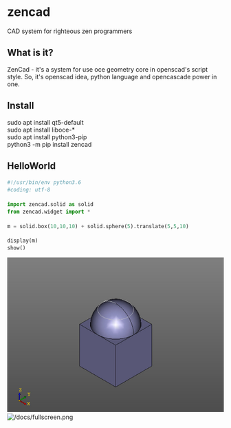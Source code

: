 # zencad
CAD system for righteous zen programmers

What is it?
-----------
ZenCad - it's a system for use oce geometry core in openscad's script style.
So, it's  openscad idea, python language and opencascade power in one.  

Install
-------
sudo apt install qt5-default  
sudo apt install liboce-*  
sudo apt install python3-pip  
python3 -m pip install zencad  

HelloWorld
----------
```python
#!/usr/bin/env python3.6
#coding: utf-8

import zencad.solid as solid
from zencad.widget import *

m = solid.box(10,10,10) + solid.sphere(5).translate(5,5,10)

display(m)
show()
```

![/docs/result.jpeg](/docs/result.jpeg)
![/docs/fullscreen.png](/docs/fullscreen.png)


